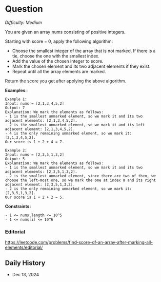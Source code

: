 # Question 

_Difficulty: Medium_

You are given an array nums consisting of positive integers.

Starting with score = 0, apply the following algorithm:

- Choose the smallest integer of the array that is not marked. If there is a tie, choose the one with the smallest index.
- Add the value of the chosen integer to score.
- Mark the chosen element and its two adjacent elements if they exist.
- Repeat until all the array elements are marked.

Return the score you get after applying the above algorithm.

**Examples :**
```
Example 1:
Input: nums = [2,1,3,4,5,2]
Output: 7
Explanation: We mark the elements as follows:
- 1 is the smallest unmarked element, so we mark it and its two adjacent elements: [2,1,3,4,5,2].
- 2 is the smallest unmarked element, so we mark it and its left adjacent element: [2,1,3,4,5,2].
- 4 is the only remaining unmarked element, so we mark it: [2,1,3,4,5,2].
Our score is 1 + 2 + 4 = 7.

Example 2:
Input: nums = [2,3,5,1,3,2]
Output: 5
Explanation: We mark the elements as follows:
- 1 is the smallest unmarked element, so we mark it and its two adjacent elements: [2,3,5,1,3,2].
- 2 is the smallest unmarked element, since there are two of them, we choose the left-most one, so we mark the one at index 0 and its right adjacent element: [2,3,5,1,3,2].
- 2 is the only remaining unmarked element, so we mark it: [2,3,5,1,3,2].
Our score is 1 + 2 + 2 = 5.
```

**Constraints:**
```
- 1 <= nums.length <= 10^5
- 1 <= nums[i] <= 10^6
```

### Editorial
https://leetcode.com/problems/find-score-of-an-array-after-marking-all-elements/editorial/

## Daily History
- Dec 13, 2024